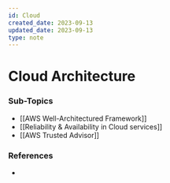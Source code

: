 ```yaml
---
id: Cloud
created_date: 2023-09-13
updated_date: 2023-09-13
type: note
---
```


# Cloud Architecture

### Sub-Topics

- [[AWS Well-Architectured Framework]]
- [[Reliability & Availability in Cloud services]]
- [[AWS Trusted Advisor]]

### References

- 
